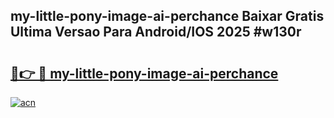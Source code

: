 ## my-little-pony-image-ai-perchance Baixar Gratis Ultima Versao Para Android/IOS 2025 #w130r

# <h2><a href="https://ainizakaria.my?title=my-little-pony-image-ai-perchance&ref=20M">🔗👉 🔴 my-little-pony-image-ai-perchance</a></h2>

[![acn](https://github.com/user-attachments/assets/0f9c940e-d8b0-45ae-aac7-cd30a18b3e1c)](https://ainizakaria.my?title=my-little-pony-image-ai-perchance&ref=20M)

